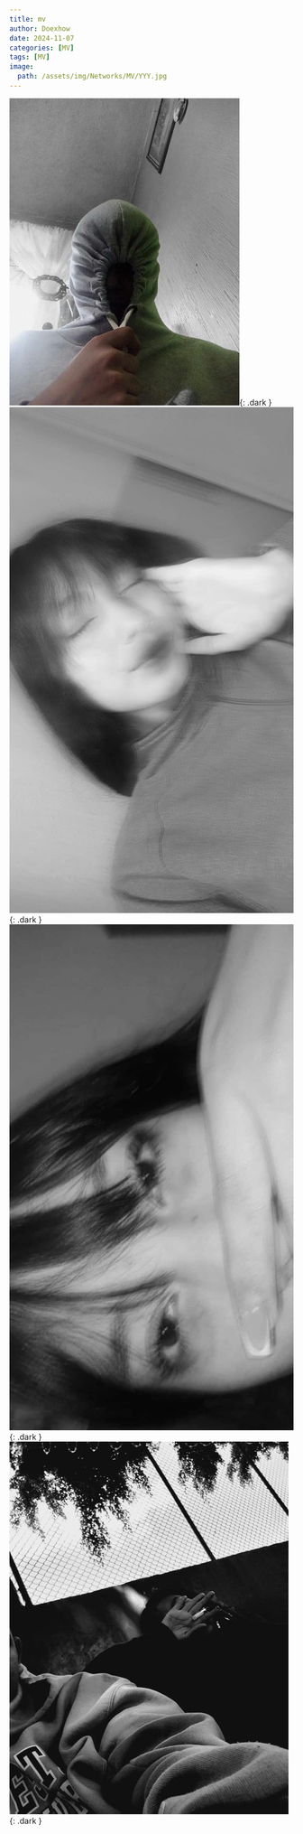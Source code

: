 ```yaml
---
title: mv
author: Doexhow
date: 2024-11-07
categories: [MV]
tags: [MV]
image: 
  path: /assets/img/Networks/MV/YYY.jpg
---
```


![Dark mode only](/assets/img/Networks/MV/EDD.jpg){: .dark }
![Dark mode only](/assets/img/Networks/MV/YYY.jpg){: .dark }
![Dark mode only](/assets/img/Networks/MV/YY.jpg){: .dark }
![Dark mode only](/assets/img/Networks/MV/DV.jpg){: .dark }

